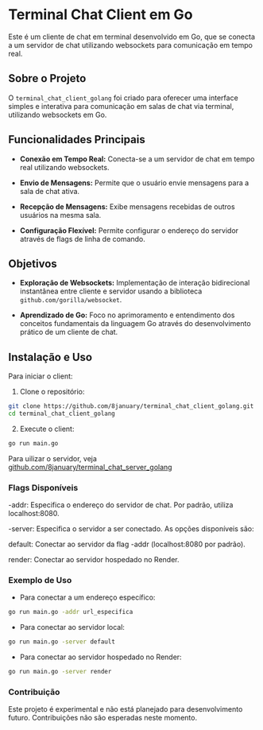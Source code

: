 # Terminal Chat Client em Go
Este é um cliente de chat em terminal desenvolvido em Go, que se conecta a um servidor de chat utilizando websockets para comunicação em tempo real.

## Sobre o Projeto
O `terminal_chat_client_golang` foi criado para oferecer uma interface simples e interativa para comunicação em salas de chat via terminal, utilizando websockets em Go. 

## Funcionalidades Principais
- **Conexão em Tempo Real:** Conecta-se a um servidor de chat em tempo real utilizando websockets.

- **Envio de Mensagens:** Permite que o usuário envie mensagens para a sala de chat ativa.

- **Recepção de Mensagens:** Exibe mensagens recebidas de outros usuários na mesma sala.

- **Configuração Flexível:** Permite configurar o endereço do servidor através de flags de linha de comando.

## Objetivos
- **Exploração de Websockets:** Implementação de interação bidirecional instantânea entre cliente e servidor usando a biblioteca `github.com/gorilla/websocket`.

- **Aprendizado de Go:** Foco no aprimoramento e entendimento dos conceitos fundamentais da linguagem Go através do desenvolvimento prático de um cliente de chat.

## Instalação e Uso
Para iniciar o client:

1. Clone o repositório:

```bash
git clone https://github.com/8january/terminal_chat_client_golang.git
cd terminal_chat_client_golang
```

2. Execute o client:
```bash
go run main.go
```

Para uilizar o servidor, veja [github.com/8january/terminal_chat_server_golang](https://github.com/8january/terminal_chat_server_golang)

### Flags Disponíveis
-addr: Especifica o endereço do servidor de chat. Por padrão, utiliza localhost:8080.

-server: Especifica o servidor a ser conectado. As opções disponíveis são:

default: Conectar ao servidor da flag -addr (localhost:8080 por padrão).

render: Conectar ao servidor hospedado no Render.

### Exemplo de Uso
- Para conectar a um endereço específico:
```bash
go run main.go -addr url_especifica
```

- Para conectar ao servidor local:

```bash
go run main.go -server default
```

- Para conectar ao servidor hospedado no Render:

```bash
go run main.go -server render
```

### Contribuição
Este projeto é experimental e não está planejado para desenvolvimento futuro. Contribuições não são esperadas neste momento.
